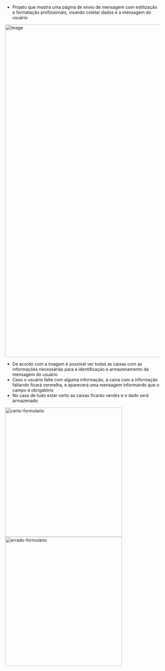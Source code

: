- Projeto que mostra uma página de envio de mensagem com estilização e formatação profissionais, visando coletar dados e a mensagem do usuário

<img width="1917" height="1080" alt="image" src="https://github.com/user-attachments/assets/dd2d431c-6d87-4a18-8ef9-2ca98622f5a7" />

- De acordo com a imagem é possível ver todas as caixas com as informações necessárias para a identificação e armazenamento da mensagem do usuário
- Caso o usuário falte com alguma informação, a caixa com a informação faltando ficará vermelha, e aparecerá uma mensagem informando que o campo é obrigatório
- No caso de tudo estar certo as caixas ficarão verdes e o dado será armazenado

<img width="380" height="420" alt="certo-formulario" src="https://github.com/user-attachments/assets/be68c8cf-9699-4d28-ad7d-7bf0a5f65bcf" />

<img width="380" height="420" alt="errado-formulario" src="https://github.com/user-attachments/assets/9ab7aeb5-0cb3-4167-b3bd-5f6db1bb6bad" />
